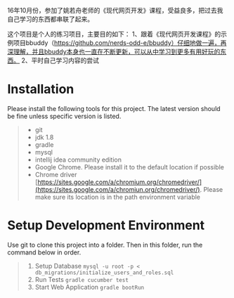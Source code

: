 16年10月份，参加了姚若舟老师的《现代网页开发》课程，受益良多，把过去我自己学习的东西都串联了起来。

这个项目是个人的练习项目，主要目的如下：
1、跟着《现代网页开发课程》的示例项目bbuddy（https://github.com/nerds-odd-e/bbuddy）仔细地做一遍，再深理解，并且bbuddy本身也一直在不断更新，可以从中学习到更多有用好玩的东西。
2、平时自己学习内容的尝试


# Installation
Please install the following tools for this project. The latest version should be fine unless specific version is listed.
>* git
>* jdk 1.8
>* gradle
>* mysql
>* intellij idea community edition
>* Google Chrome. Please install it to the default location if possible
>* Chrome driver [https://sites.google.com/a/chromium.org/chromedriver/](https://sites.google.com/a/chromiun.org/chromedriver/). Please make sure its location is in the path environment variable

# Setup Development Environment
Use git to clone this project into a folder. Then in this folder, run the command below in order.
>1. Setup Database
`mysql -u root -p < db_migrations/initialize_users_and_roles.sql`
>2. Run Tests
`gradle cucumber test`
>3. Start Web Application
`gradle bootRun`